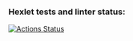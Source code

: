 ### Hexlet tests and linter status:
[![Actions Status](https://github.com/denden121/frontend-project-lvl1/workflows/hexlet-check/badge.svg)](https://github.com/denden121/frontend-project-lvl1/actions)